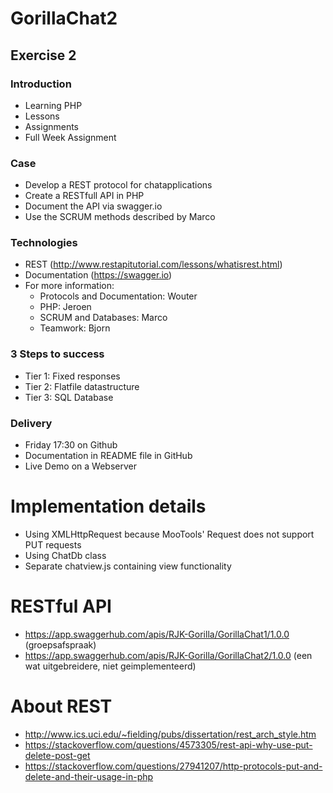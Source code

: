 # GorillaChat2

## Exercise 2

### Introduction

* Learning PHP
* Lessons
* Assignments
* Full Week Assignment

### Case

* Develop a REST protocol for chatapplications
* Create a RESTfull API in PHP
* Document the API via swagger.io
* Use the SCRUM methods described by Marco

### Technologies

* REST (http://www.restapitutorial.com/lessons/whatisrest.html)
* Documentation (https://swagger.io)
* For more information:
    * Protocols and Documentation: Wouter
    * PHP: Jeroen
    * SCRUM and Databases: Marco
    * Teamwork: Bjorn

### 3 Steps to success

* Tier 1: Fixed responses
* Tier 2: Flatfile datastructure
* Tier 3: SQL Database

### Delivery

* Friday 17:30 on Github
* Documentation in README file in GitHub
* Live Demo on a Webserver

# Implementation details

* Using XMLHttpRequest because MooTools' Request does not support PUT requests
* Using ChatDb class
* Separate chatview.js containing view functionality

# RESTful API

* https://app.swaggerhub.com/apis/RJK-Gorilla/GorillaChat1/1.0.0 (groepsafspraak)
* https://app.swaggerhub.com/apis/RJK-Gorilla/GorillaChat2/1.0.0 (een wat uitgebreidere, niet geimplementeerd)

# About REST

* http://www.ics.uci.edu/~fielding/pubs/dissertation/rest_arch_style.htm
* https://stackoverflow.com/questions/4573305/rest-api-why-use-put-delete-post-get
* https://stackoverflow.com/questions/27941207/http-protocols-put-and-delete-and-their-usage-in-php

